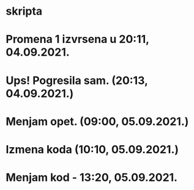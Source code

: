 # skripta

# Promena 1 izvrsena u 20:11, 04.09.2021.

# Ups! Pogresila sam. (20:13, 04.09.2021.)

# Menjam opet. (09:00, 05.09.2021.)

# Izmena koda (10:10, 05.09.2021.)

# Menjam kod - 13:20, 05.09.2021.